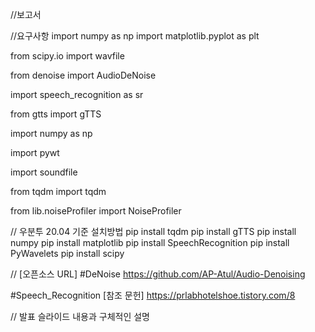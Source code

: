 //보고서

//요구사항
import numpy as np  import matplotlib.pyplot as plt

from scipy.io import wavfile

from denoise import AudioDeNoise

import speech_recognition as sr

from gtts import gTTS

import numpy as np

import pywt

import soundfile

from tqdm import tqdm

from lib.noiseProfiler import NoiseProfiler


// 우분투 20.04 기준 설치방법
pip install tqdm
pip install gTTS
pip install numpy
pip install matplotlib
pip install SpeechRecognition
pip install PyWavelets
pip install scipy


// [오픈소스 URL]
#DeNoise
https://github.com/AP-Atul/Audio-Denoising

#Speech_Recognition
[참조 문헌]
https://prlabhotelshoe.tistory.com/8

// 발표 슬라이드 내용과 구체적인 설명
